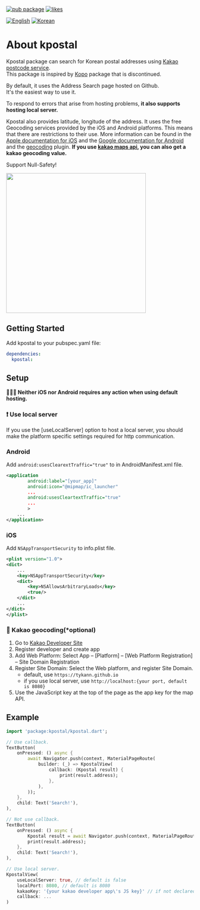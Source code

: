[![pub package](https://img.shields.io/pub/v/kpostal.svg?label=kpostal&color=blue)](https://pub.dev/packages/kpostal)
[![likes](https://badges.bar/kpostal/likes)](https://pub.dev/packages/kpostal/score)

[![English](https://img.shields.io/badge/Language-English-9cf?style=for-the-badge)](README.md)
[![Korean](https://img.shields.io/badge/Language-Korean-9cf?style=for-the-badge)](README.ko-kr.md)


# About kpostal

Kpostal package can search for Korean postal addresses using [Kakao postcode service](https://postcode.map.daum.net/guide).   
This package is inspired by [Kopo](https://pub.dev/packages/kopo) package that is discontinued.

By default, it uses the Address Search page hosted on Github.   
It's the easiest way to use it.

To respond to errors that arise from hosting problems, **it also supports hosting local server.**

Kpostal also provides latitude, longitude of the address. It uses the free Geocoding services provided by the iOS and Android platforms. This means that there are restrictions to their use. More information can be found in the [Apple documentation for iOS](https://developer.apple.com/documentation/corelocation/clgeocoder) and the [Google documentation for Android](https://developer.android.com/reference/android/location/Geocoder) and the [geocoding](https://pub.dev/packages/geocoding) plugin.
**If you use [kakao maps api](https://apis.map.kakao.com/web/guide/), you can also get a kakao geocoding value.**

Support Null-Safety!

<div><img src="https://tykann.github.io/kpostal/assets/screenshot.png" width="375"></div>

## Getting Started

Add kpostal to your pubspec.yaml file:
```yaml
dependencies:
  kpostal:
```

## Setup

**🧑🏻‍💻 Neither iOS nor Android requires any action when using default hosting.**

### ❗ Use local server
If you use the [useLocalServer] option to host a local server, you should make the platform specific settings required for http communication.
### Android
Add `android:usesClearextTraffic="true"` to <application> in AndroidManifest.xml file.
```xml
<application
        android:label="[your_app]"
        android:icon="@mipmap/ic_launcher"
        ...
        android:usesCleartextTraffic="true"
        ...
        >  
    ...
</application>
```

### iOS
Add `NSAppTransportSecurity` to info.plist file.
```xml
<plist version="1.0">
<dict>
    ...
    <key>NSAppTransportSecurity</key>
    <dict>
        <key>NSAllowsArbitraryLoads</key>
        <true/>
    </dict>
    ...
</dict>
</plist>
```

### 🧩 Kakao geocoding(*optional)
1. Go to [Kakao Developer Site](https://developers.kakao.com)
2. Register developer and create app
3. Add Web Platform: Select App – [Platform] – [Web Platform Registration] – Site Domain Registration
4. Register Site Domain: Select the Web platform, and register Site Domain.
    - default, use `https://tykann.github.io`
    - if you use local server, use `http://localhost:{your port, default is 8080}`
5. Use the JavaScript key at the top of the page as the app key for the map API.

## Example

```dart
import 'package:kpostal/kpostal.dart';

// Use callback.
TextButton(
    onPressed: () async {
        await Navigator.push(context, MaterialPageRoute(
            builder: (_) => KpostalView(
                callback: (Kpostal result) {
                    print(result.address);
                }, 
            ),
        ));
    },
    child: Text('Search!'),
),

// Not use callback.
TextButton(
    onPressed: () async {
        Kpostal result = await Navigator.push(context, MaterialPageRoute(builder: (_) => KpostalView()));
        print(result.address);
    },
    child: Text('Search!'),
),

// Use local server.
KpostalView(
    useLocalServer: true, // default is false
    localPort: 8080, // default is 8080
    kakaoKey: '{your kakao developer app\'s JS key}' // if not declared, only use platform's geocoding
    callback: ...
)
```
